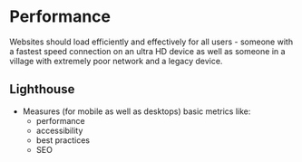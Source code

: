 # Performance

Websites should load efficiently and effectively for all users - someone with a fastest speed connection on an ultra HD device as well as someone in a village with extremely poor network and a legacy device.

## Lighthouse
- Measures (for mobile as well as desktops) basic metrics like:
    - performance
    - accessibility
    - best practices
    - SEO
    